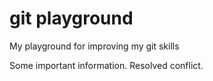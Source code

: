 git playground
=============

My playground for improving my git skills

Some important information.
Resolved conflict.
